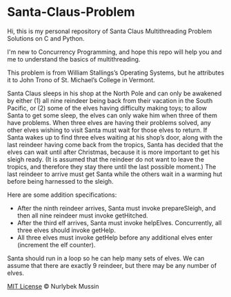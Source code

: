 # Santa-Claus-Problem

Hi, this is my personal repository of Santa Claus Multithreading Problem Solutions on C and Python.

I'm new to Concurrency Programming, and hope this repo will help you and me to understand the basics of multithreading.

This problem is from William Stallings’s Operating Systems, but he attributes it to John Trono of St. Michael’s College in Vermont.

Santa Claus sleeps in his shop at the North Pole and can only be
awakened by either (1) all nine reindeer being back from their vacation in the South Pacific, or (2) some of the elves having difficulty
making toys; to allow Santa to get some sleep, the elves can only
wake him when three of them have problems. When three elves are
having their problems solved, any other elves wishing to visit Santa
must wait for those elves to return. If Santa wakes up to find three
elves waiting at his shop’s door, along with the last reindeer having
come back from the tropics, Santa has decided that the elves can
wait until after Christmas, because it is more important to get his
sleigh ready. (It is assumed that the reindeer do not want to leave
the tropics, and therefore they stay there until the last possible moment.) The last reindeer to arrive must get Santa while the others
wait in a warming hut before being harnessed to the sleigh.

Here are some addition specifications:
- After the ninth reindeer arrives, Santa must invoke prepareSleigh, and
then all nine reindeer must invoke getHitched.
- After the third elf arrives, Santa must invoke helpElves. Concurrently,
all three elves should invoke getHelp.
- All three elves must invoke getHelp before any additional elves enter
(increment the elf counter).

Santa should run in a loop so he can help many sets of elves. We can assume
that there are exactly 9 reindeer, but there may be any number of elves.

[MIT License](./LICENSE) © Nurlybek Mussin
